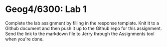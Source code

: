 # Geog4/6300: Lab 1

Complete the lab assignment by filling in the response template. Knit it to a Github document and then push it up to the Github repo for this assignment. Send the link to the markdown file to Jerry through the Assignments tool when you're done.
